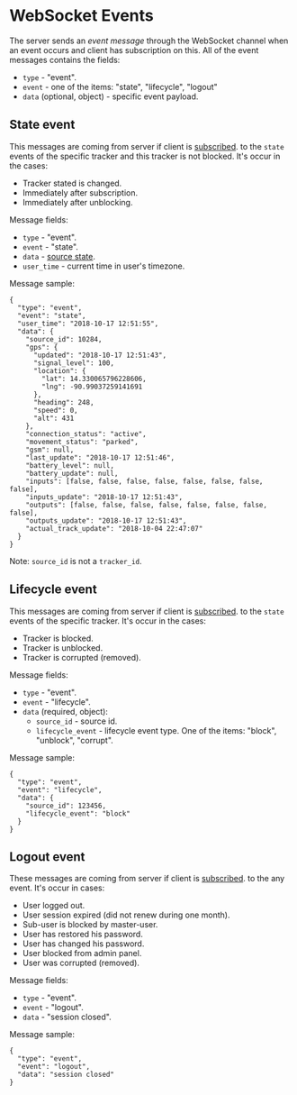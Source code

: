 # WebSocket Events

The server sends an _event message_ through the WebSocket channel when an event occurs and client has subscription on this. 
All of the event messages contains the fields:

*   `type` - "event".
*   `event` - one of the items: "state", "lifecycle", "logout"
*   `data` (optional, object) - specific event payload. 

## State event

This messages are coming from server if client is [subscribed](./subscription.md). 
to the `state` events of the specific tracker and this tracker is not blocked. It's occur in the cases:

*   Tracker stated is changed.
*   Immediately after subscription.
*   Immediately after unblocking.

Message fields:

*   `type` - "event".
*   `event` - "state".
*   `data` - [source state](../resources/tracking/tracker/index.md#get_state).
*   `user_time` - current time in user's timezone.

Message sample:
```json5
{
  "type": "event",
  "event": "state",
  "user_time": "2018-10-17 12:51:55",
  "data": {
    "source_id": 10284,
    "gps": {
      "updated": "2018-10-17 12:51:43",
      "signal_level": 100,
      "location": {
        "lat": 14.330065796228606,
        "lng": -90.99037259141691
      },
      "heading": 248,
      "speed": 0,
      "alt": 431
    },
    "connection_status": "active",
    "movement_status": "parked",
    "gsm": null,
    "last_update": "2018-10-17 12:51:46",
    "battery_level": null,
    "battery_update": null,
    "inputs": [false, false, false, false, false, false, false, false],
    "inputs_update": "2018-10-17 12:51:43",
    "outputs": [false, false, false, false, false, false, false, false],
    "outputs_update": "2018-10-17 12:51:43",
    "actual_track_update": "2018-10-04 22:47:07"
  }
}
```

Note: `source_id` is not a `tracker_id`.

## Lifecycle event

This messages are coming from server if client is [subscribed](./subscription.md). 
to the `state` events of the specific tracker. It's occur in the cases:

*   Tracker is blocked.
*   Tracker is unblocked.
*   Tracker is corrupted (removed).

Message fields:

*   `type` - "event".
*   `event` - "lifecycle".
*   `data` (required, object):
    *   `source_id` - source id.
    *   `lifecycle_event` - lifecycle event type. One of the items: "block", "unblock", "corrupt".

Message sample:
```json5
{
  "type": "event",
  "event": "lifecycle",
  "data": {
    "source_id": 123456,
    "lifecycle_event": "block"
  }
}
```

## Logout event

These messages are coming from server if client is [subscribed](./subscription.md). 
to the any event. It's occur in cases:

*   User logged out.
*   User session expired (did not renew during one month).
*   Sub-user is blocked by master-user.
*   User has restored his password.
*   User has changed his password.
*   User blocked from admin panel.
*   User was corrupted (removed).

Message fields:

*   `type` - "event".
*   `event` - "logout".
*   `data` - "session closed".

Message sample:
```json5
{
  "type": "event",
  "event": "logout",
  "data": "session closed"
}
```
